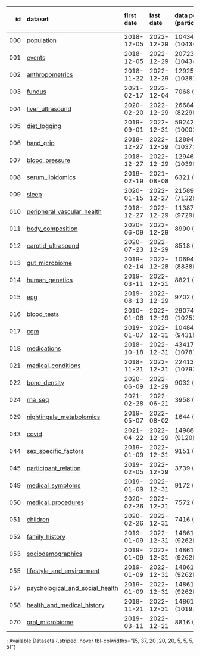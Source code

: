 |   id | dataset                                                                              | first date   | last date   | data points (participants)   | tabular data   | time series data   | image data   | sequencing data |
|-----:|:-------------------------------------------------------------------------------------|:-------------|:------------|:-----------------------------|:---------------|:-------------------|:-------------|:--------------|
|  000 | [population](datasets/000-population.html)                                           | 2018-12-05   | 2022-12-29  | 10434 (10434)                | ✓              |                    |              |               |
|  001 | [events](datasets/001-events.html)                                                   | 2018-12-05   | 2022-12-29  | 20723 (10434)                | ✓              |                    |              |               |
|  002 | [anthropometrics](datasets/002-anthropometrics.html)                                 | 2018-11-22   | 2022-12-29  | 12925 (10387)                | ✓              |                    |              |               |
|  003 | [fundus](datasets/003-fundus.html)                                                   | 2021-02-17   | 2022-12-04  | 7068 (7038)                  | ✓              |                    | ✓            |               |
|  004 | [liver_ultrasound](datasets/004-liver_ultrasound.html)                               | 2020-02-20   | 2022-12-29  | 26684 (8229)                 | ✓              |                    |              |               |
|  005 | [diet_logging](datasets/005-diet_logging.html)                                       | 2019-09-01   | 2022-12-31  | 5924216 (10003)              | ✓              |                    |              |               |
|  006 | [hand_grip](datasets/006-hand_grip.html)                                             | 2018-12-27   | 2022-12-29  | 12894 (10371)                | ✓              |                    |              |               |
|  007 | [blood_pressure](datasets/007-blood_pressure.html)                                   | 2018-12-27   | 2022-12-29  | 12946 (10398)                | ✓              |                    |              |               |
|  008 | [serum_lipidomics](datasets/008-serum_lipidomics.html)                               | 2019-02-19   | 2021-08-08  | 6321 (6144)                  | ✓              |                    |              |               |
|  009 | [sleep](datasets/009-sleep.html)                                                     | 2020-01-15   | 2022-12-27  | 21589 (7132)                 | ✓              | ✓                  |              |               |
|  010 | [peripheral_vascular_health](datasets/010-peripheral_vascular_health.html)           | 2018-12-27   | 2022-12-29  | 11387 (9729)                 | ✓              |                    |              |               |
|  011 | [body_composition](datasets/011-body_composition.html)                               | 2020-06-09   | 2022-12-29  | 8990 (8411)                  | ✓              |                    |              |               |
|  012 | [carotid_ultrasound](datasets/012-carotid_ultrasound.html)                           | 2020-07-23   | 2022-12-29  | 8518 (7988)                  | ✓              |                    |              |               |
|  013 | [gut_microbiome](datasets/013-gut_microbiome.html)                                   | 2019-02-14   | 2022-12-28  | 10694 (8838)                 | ✓              |                    |              |✓              |
|  014 | [human_genetics](datasets/014-human_genetics.html)                                   | 2019-03-11   | 2022-12-21  | 8821 (8821)                  | ✓              |                    |              |✓              |
|  015 | [ecg](datasets/015-ecg.html)                                                         | 2019-08-13   | 2022-12-29  | 9702 (8085)                  | ✓              | ✓                  |              |               |
|  016 | [blood_tests](datasets/016-blood_tests.html)                                         | 2010-01-06   | 2022-12-29  | 29074 (10252)                | ✓              |                    |              |               |
|  017 | [cgm](datasets/017-cgm.html)                                                         | 2019-01-07   | 2022-12-31  | 104845 (9431)                | ✓              | ✓                  |              |               |
|  018 | [medications](datasets/018-medications.html)                                         | 2018-10-18   | 2022-12-31  | 43417 (10787)                | ✓              |                    |              |               |
|  021 | [medical_conditions](datasets/021-medical_conditions.html)                           | 2018-11-21   | 2022-12-31  | 22413 (10792)                | ✓              |                    |              |               |
|  022 | [bone_density](datasets/022-bone_density.html)                                       | 2020-06-09   | 2022-12-29  | 9032 (8459)                  | ✓              |                    |              |               |
|  024 | [rna_seq](datasets/024-rna_seq.html)                                                 | 2021-02-28   | 2022-06-21  | 3958 (3863)                  | ✓              |                    |              |✓              |
|  029 | [nightingale_metabolomics](datasets/029-nightingale_metabolomics.html)               | 2019-05-07   | 2022-08-02  | 1644 (1552)                  | ✓              |                    |              |               |
|  043 | [covid](datasets/043-covid.html)                                                     | 2021-04-22   | 2022-12-29  | 14988 (9120)                 | ✓              |                    |              |               |
|  044 | [sex_specific_factors](datasets/044-sex_specific_factors.html)                       | 2019-01-09   | 2022-12-31  | 9151 (8759)                  | ✓              |                    |              |               |
|  045 | [participant_relation](datasets/045-participant_relation.html)                       | 2019-02-05   | 2022-12-29  | 3739 (3106)                  | ✓              |                    |              |               |
|  049 | [medical_symptoms](datasets/049-medical_symptoms.html)                               | 2019-01-09   | 2022-12-31  | 9172 (8719)                  | ✓              |                    |              |               |
|  050 | [medical_procedures](datasets/050-medical_procedures.html)                           | 2020-02-26   | 2022-12-31  | 7572 (7383)                  | ✓              |                    |              |               |
|  051 | [children](datasets/051-children.html)                                               | 2020-02-26   | 2022-12-31  | 7416 (7383)                  | ✓              |                    |              |               |
|  052 | [family_history](datasets/052-family_history.html)                                   | 2019-01-09   | 2022-12-31  | 14861 (9262)                 | ✓              |                    |              |               |
|  053 | [sociodemographics](datasets/053-sociodemographics.html)                             | 2019-01-09   | 2022-12-31  | 14861 (9262)                 | ✓              |                    |              |               |
|  055 | [lifestyle_and_environment](datasets/055-lifestyle_and_environment.html)             | 2019-01-09   | 2022-12-31  | 14861 (9262)                 | ✓              |                    |              |               |
|  057 | [psychological_and_social_health](datasets/057-psychological_and_social_health.html) | 2019-01-09   | 2022-12-31  | 14861 (9262)                 | ✓              |                    |              |               |
|  058 | [health_and_medical_history](datasets/058-health_and_medical_history.html)           | 2018-11-21   | 2022-12-31  | 14861 (10197)                | ✓              |                    |              |               |
|  070 | [oral_microbiome](datasets/070-oral_microbiome.html)                                 | 2019-03-11   | 2022-12-21  | 8816 (8816)                  | ✓              |                    |              |✓              |

: Available Datasets {.striped .hover tbl-colwidths="[5, 37, 20 ,20, 20, 5, 5, 5, 5]"}